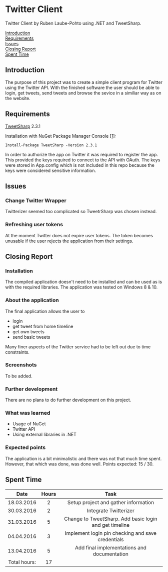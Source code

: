 # Twitter Client

Twitter Client by Ruben Laube-Pohto using .NET and TweetSharp.

[Introduction](#introduction)  
[Requirements](#requirements)  
[Issues](#issues)  
[Closing Report](#closing-report)  
[Spent Time](#spent-time)

## Introduction

The purpose of this project was to create a simple client program for Twitter using the Twitter API. With the finished software the user should be able to login, get tweets, send tweets and browse the sevice in a similiar way as on the website.

## Requirements

[TweetSharp](https://github.com/danielcrenna/tweetsharp) 2.3.1

Installation with NuGet Package Manager Console [[1]]:

	Install-Package TweetSharp -Version 2.3.1

In order to authorize the app on Twitter it was required to register the app. This provided the keys required to connect to the API with OAuth. The keys were stored in App.config which is not included in this repo because the keys were considered sensitive information.

## Issues

### Change Twitter Wrapper

Twitterizer seemed too complicated so TweetrSharp was chosen instead.

### Refreshing user tokens

At the moment Twitter does not expire user tokens. The token becomes unusable if the user rejects the application from their settings.

## Closing Report

### Installation

The compiled application doesn't need to be installed and can be used as is with the required libraries. The application was tested on Windows 8 & 10.

### About the application

The final application allows the user to
- login
- get tweet from home timeline
- get own tweets
- send basic tweets

Many finer aspects of the Twitter service had to be left out due to time constraints.

### Screenshots

To be added.

### Further development

There are no plans to do further development on this project.

### What was learned

- Usage of NuGet
- Twitter API
- Using external libraries in .NET

### Expected points

The application is a bit minimalistic and there was not that much time spent. However, that which was done, was done well. Points expected: 15 / 30.

## Spent Time

| Date | Hours | Task |
| :---: | :---: | :---: |
| 18.03.2016 | 2 | Setup project and gather information |
| 30.03.2016 | 2 | Integrate Twitterizer |
| 31.03.2016 | 5 | Change to TweetSharp. Add basic login and get timeline |
| 04.04.2016 | 3 | Implement login pin checking and save credentials |
| 13.04.2016 | 5 | Add final implementations and documentation |
| Total hours: | 17 |  |

[1]: https://www.nuget.org/packages/TweetSharp/

